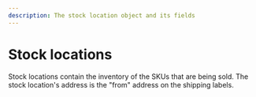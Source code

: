 ```yaml
---
description: The stock location object and its fields
---
```


# Stock locations

Stock locations contain the inventory of the SKUs that are being sold. The stock location's address is the "from" address on the shipping labels.

